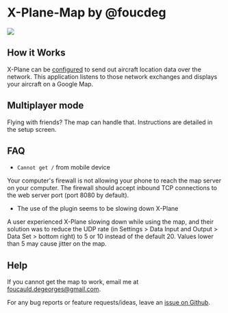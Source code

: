 # X-Plane-Map by @foucdeg

![](./screenshot.png)

## How it Works

X-Plane can be [configured](./XPlaneConfig.md) to send out aircraft location data over the network.
This application listens to those network exchanges and displays your aircraft on a Google Map.

## Multiplayer mode

Flying with friends? The map can handle that. Instructions are detailed in the setup screen.

## FAQ

- `Cannot get /` from mobile device

Your computer's firewall is not allowing your phone to reach the map server on your computer.
The firewall should accept inbound TCP connections to the web server port (port 8080 by default).

- The use of the plugin seems to be slowing down X-Plane

A user experienced X-Plane slowing down while using the map, and their solution was to reduce the UDP rate (in Settings > Data Input and Output > Data Set > bottom right) to 5 or 10 instead of the default 20. Values lower than 5 may cause jitter on the map.

## Help

If you cannot get the map to work, email me at foucauld.degeorges@gmail.com.

For any bug reports or feature requests/ideas, leave an [issue on Github](https://github.com/foucdeg/x-plane-map-electron/issues).

